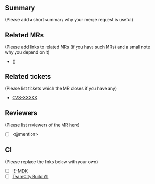 ## Summary

(Please add a short summary why your merge request is useful)

## Related MRs

(Please add links to related MRs (if you have such MRs) and a small note why you depend on it)

* <mr-link> (<description>)

## Related tickets

(Please list tickets which the MR closes if you have any)

* [CVS-XXXXX](https://jira.devtools.intel.com/browse/CVS-XXXXX)

## Reviewers

(Please list reviewers of the MR here)

* [ ] <@mention>

## CI

(Please replace the links below with your own)

* [ ] [IE-MDK](https://dsp-ci-icv.inn.intel.com/job/IE-MDK/job/manual/job/RunFunctionalTests/build)
* [ ] [TeamCity Build All](https://teamcity01-ir.devtools.intel.com/viewType.html?buildTypeId=DeepLearningSdk_DeepLearningSdk_InferenceEngineUnifiedRepo_BuildAllKeemBayOnly)
